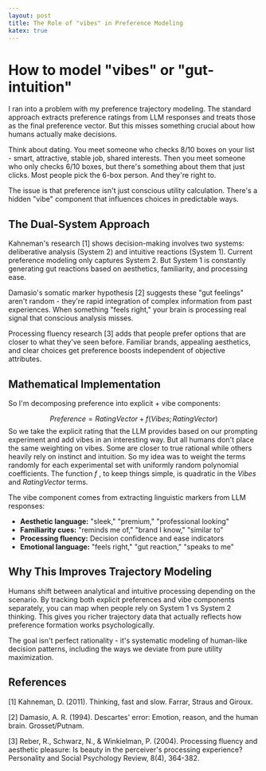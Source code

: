 ```yaml
---
layout: post
title: The Role of "vibes" in Preference Modeling
katex: true
---
```

# How to model "vibes" or "gut-intuition"

I ran into a problem with my preference trajectory modeling. The standard approach extracts preference ratings from LLM responses and treats those as the final preference vector. But this misses something crucial about how humans actually make decisions.

Think about dating. You meet someone who checks 8/10 boxes on your list - smart, attractive, stable job, shared interests. Then you meet someone who only checks 6/10 boxes, but there's something about them that just clicks. Most people pick the 6-box person. And they're right to.

The issue is that preference isn't just conscious utility calculation. There's a hidden "vibe" component that influences choices in predictable ways.

## The Dual-System Approach

Kahneman's research [1] shows decision-making involves two systems: deliberative analysis (System 2) and intuitive reactions (System 1). Current preference modeling only captures System 2. But System 1 is constantly generating gut reactions based on aesthetics, familiarity, and processing ease.

Damasio's somatic marker hypothesis [2] suggests these "gut feelings" aren't random - they're rapid integration of complex information from past experiences. When something "feels right," your brain is processing real signal that conscious analysis misses.

Processing fluency research [3] adds that people prefer options that are closer to what they've seen before. Familiar brands, appealing aesthetics, and clear choices get preference boosts independent of objective attributes.

## Mathematical Implementation

So I'm decomposing preference into explicit + vibe components:

$$ Preference = RatingVector + f(Vibes; RatingVector)$$
So we take the explicit rating that the LLM provides based on our prompting experiment and add vibes in an interesting way. But all humans don't place the same weighting on vibes. Some are closer to true rational while others heavily rely on instinct and intuition. So my idea was to weight the terms randomly for each experimental set with uniformly random polynomial coefficients. The function $f$ , to keep things simple, is quadratic in the $Vibes$ and $RatingVector$ terms. 

The vibe component comes from extracting linguistic markers from LLM responses:

- **Aesthetic language:** "sleek," "premium," "professional looking"
- **Familiarity cues:** "reminds me of," "brand I know," "similar to"
- **Processing fluency:** Decision confidence and ease indicators
- **Emotional language:** "feels right," "gut reaction," "speaks to me"
## Why This Improves Trajectory Modeling

Humans shift between analytical and intuitive processing depending on the scenario. By tracking both explicit preferences and vibe components separately, you can map when people rely on System 1 vs System 2 thinking. This gives you richer trajectory data that actually reflects how preference formation works psychologically.

The goal isn't perfect rationality - it's systematic modeling of human-like decision patterns, including the ways we deviate from pure utility maximization.

## References

[1] Kahneman, D. (2011). Thinking, fast and slow. Farrar, Straus and Giroux.

[2] Damasio, A. R. (1994). Descartes' error: Emotion, reason, and the human brain. Grosset/Putnam.

[3] Reber, R., Schwarz, N., & Winkielman, P. (2004). Processing fluency and aesthetic pleasure: Is beauty in the perceiver's processing experience? Personality and Social Psychology Review, 8(4), 364-382.